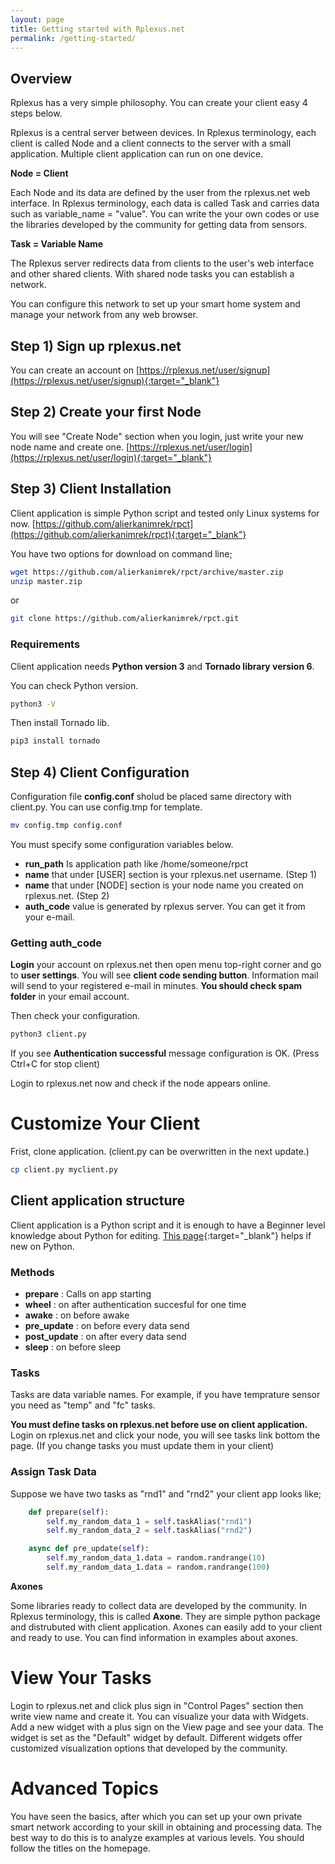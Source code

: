 ```yaml
---
layout: page
title: Getting started with Rplexus.net
permalink: /getting-started/
---
```


## Overview
Rplexus has a very simple philosophy. You can create your client easy 4 steps below.

Rplexus is a central server between devices. In Rplexus terminology, each client is called Node and a client connects to the server with a small application. Multiple client application can run on one device.

**Node = Client**

Each Node and its data are defined by the user from the rplexus.net web interface. In Rplexus terminology, each data is called Task and carries data such as variable_name = "value". You can write the your own codes or use the libraries developed by the community for getting data from sensors.

**Task = Variable Name**

The Rplexus server redirects data from clients to the user's web interface and other shared clients. With shared node tasks you can establish a network.

You can configure this network to set up your smart home system and manage your network from any web browser.

## Step 1) Sign up rplexus.net
You can create an account on [https://rplexus.net/user/signup](https://rplexus.net/user/signup){:target="_blank"}

## Step 2) Create your first Node
You will see "Create Node" section when you login, just write your new node name and create one. [https://rplexus.net/user/login](https://rplexus.net/user/login){:target="_blank"}

## Step 3) Client Installation
Client application is simple Python script and tested only Linux systems for now. [https://github.com/alierkanimrek/rpct](https://github.com/alierkanimrek/rpct){:target="_blank"}

You have two options for download on command line;
```bash
wget https://github.com/alierkanimrek/rpct/archive/master.zip
unzip master.zip
```
or
```bash
git clone https://github.com/alierkanimrek/rpct.git
```
### Requirements
Client application needs **Python version 3** and **Tornado library version 6**. 

You can check Python version.
```bash
python3 -V
```
Then install Tornado lib.
```bash
pip3 install tornado
```

## Step 4) Client Configuration
Configuration file **config.conf** sholud be placed same directory with client.py. You can use config.tmp for template.
```bash
mv config.tmp config.conf
```
You must specify some configuration variables below.
* **run_path** Is application path like /home/someone/rpct
* **name** that under [USER] section is your rplexus.net username. (Step 1)
* **name** that under [NODE] section is your node name you created on rplexus.net. (Step 2)
* **auth_code** value is generated by rplexus server. You can get it from your e-mail.

### Getting auth_code
**Login** your account on rplexus.net then open menu top-right corner and go to **user settings**. You will see **client code sending button**. Information mail will send to your registered e-mail in minutes. **You should check spam folder** in your email account.

Then check your configuration.
```bash
python3 client.py
```
If you see **Authentication successful** message configuration is OK. (Press Ctrl+C for stop client)

Login to rplexus.net now and check if the node appears online.


# Customize Your Client
Frist, clone application. (client.py can be overwritten in the next update.)
```bash
cp client.py myclient.py
```

## Client application structure
Client application is a Python script and it is enough to have a Beginner level knowledge about Python for editing. [This page](https://www.w3schools.com/python/python_syntax.asp){:target="_blank"} helps if new on Python.

### Methods
* **prepare** : Calls on app starting
* **wheel** : on after authentication succesful for one time
* **awake** : on before awake
* **pre_update** : on before every data send
* **post_update** : on after every data send
* **sleep** : on before sleep

### Tasks
Tasks are data variable names. For example, if you have temprature sensor you need as "temp" and "fc" tasks. 

**You must define tasks on rplexus.net before use on client application.** Login on rplexus.net and click your node, you will see tasks link bottom the page. (If you change tasks you must update them in your client)

### Assign Task Data
Suppose we have two tasks as "rnd1" and "rnd2" your client app looks like;

```python
    def prepare(self):
        self.my_random_data_1 = self.taskAlias("rnd1")
        self.my_random_data_2 = self.taskAlias("rnd2")
```

```python
    async def pre_update(self):
        self.my_random_data_1.data = random.randrange(10)
        self.my_random_data_1.data = random.randrange(100)
```

**Axones**

Some libraries ready to collect data are developed by the community. In Rplexus terminology, this is called **Axone**. They are simple python package and distrubuted with client application. Axones can easily add to your client and ready to use. You can find information in examples about axones.

# View Your Tasks
Login to rplexus.net and click plus sign in "Control Pages" section then write view name and create it. You can visualize your data with Widgets. Add a new widget with a plus sign on the View page and see your data. The widget is set as the "Default" widget by default. Different widgets offer customized visualization options that developed by the community.

# Advanced Topics
You have seen the basics, after which you can set up your own private smart network according to your skill in obtaining and processing data. The best way to do this is to analyze examples at various levels. You should follow the titles on the homepage.
